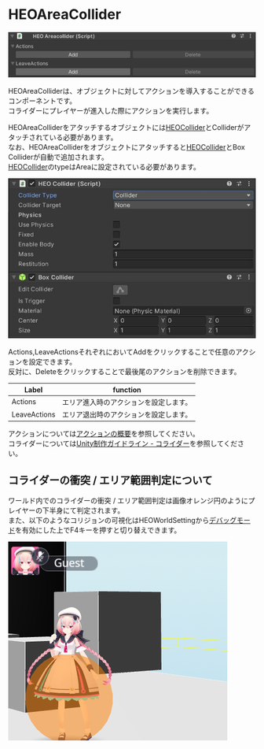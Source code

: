 # HEOAreaCollider
![HEOAreaCollider](img/HEOAreaCollider.jpg)

HEOAreaColliderは、オブジェクトに対してアクションを導入することができるコンポーネントです。<br/>
コライダーにプレイヤーが進入した際にアクションを実行します。

HEOAreaColliderをアタッチするオブジェクトには[HEOCollider](./HEOCollider.md)とColliderがアタッチされている必要があります。<br>
なお、HEOAreaColliderをオブジェクトにアタッチすると[HEOCollider](./HEOCollider.md)とBox Colliderが自動で追加されます。<br>
[HEOCollider](./HEOCollider.md)のtypeはAreaに設定されている必要があります。

![HEOCollider](img/HEOCollider_1.jpg)

Actions,LeaveActionsそれぞれにおいてAddをクリックすることで任意のアクションを設定できます。<br>
反対に、Deleteをクリックすることで最後尾のアクションを削除できます。

|  Label |  function  |
| ----   | ---- |
| Actions | エリア進入時のアクションを設定します。 |
| LeaveActions | エリア退出時のアクションを設定します。 |

アクションについては[アクションの概要](../Actions/ActionsOverview.md)を参照してください。<br>
コライダーについては[Unity制作ガイドライン - コライダー](../WorldMakingGuide/UnityGuidelines.md)を参照してください。


## コライダーの衝突 / エリア範囲判定について

ワールド内でのコライダーの衝突 / エリア範囲判定は画像オレンジ円のようにプレイヤーの下半身にて判定されます。<br>
また、以下のようなコリジョンの可視化はHEOWorldSettingから[デバッグモード](../WorldEditingTips/DebugMode.md)を有効にした上でF4キーを押すと切り替えできます。

![HEOCollider_2](img/HEOCollider_2.jpg)